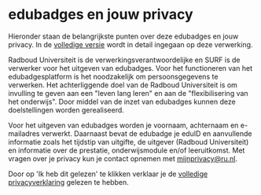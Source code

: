 # edubadges en jouw privacy

Hieronder staan de belangrijkste punten over deze edubadges en jouw privacy. In de [volledige versie](https://raw.githubusercontent.com/edubadges/privacy/master/radboud-universiteit/edubadges-nonformal-text-nl.md) wordt in detail ingegaan op deze verwerking.

Radboud Universiteit is de verwerkingsverantwoordelijke en SURF is de verwerker voor het uitgeven van edubadges. Voor het functioneren van het edubadgesplatform is het noodzakelijk om persoonsgegevens te verwerken. Het achterliggende doel van de Radboud Universiteit is om invulling te geven aan een "leven lang leren" en aan de "flexibilisering van het onderwijs". Door middel van de inzet van edubadges kunnen deze doelstellingen worden gerealiseerd.

Voor het uitgeven van edubadges worden je voornaam, achternaam en e-mailadres verwerkt. Daarnaast bevat de edubadge je eduID en aanvullende informatie zoals het tijdstip van uitgifte, de uitgever (Radboud Universiteit) en informatie over de prestatie, onderwijsmodule en/of leeruitkomst. Met vragen over je privacy kun je contact opnemen met [mijnprivacy@ru.nl](mailto:mijnprivacy@ru.nl).

Door op 'Ik heb dit gelezen' te klikken verklaar je de [volledige privacyverklaring](https://raw.githubusercontent.com/edubadges/privacy/master/radboud-universiteit/edubadges-nonformal-text-nl.md) gelezen te hebben.